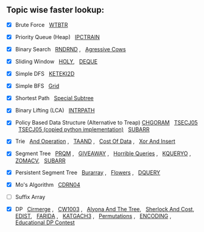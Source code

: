 ## Topic wise faster lookup:

- [x] Brute Force &nbsp; [WTBTR](https://github.com/harshraj22/problem_solving/blob/master/solution/codechef/WTBTR.cpp)

- [x] Priority Queue (Heap) &nbsp; [IPCTRAIN](https://github.com/harshraj22/problem_solving/blob/master/solution/codechef/IPCTRAIN.cpp) 
- [x] Binary Search &nbsp; [RNDRND](https://github.com/harshraj22/problem_solving/blob/master/solution/codechef/RNDRND.cpp) , &nbsp; [Agressive Cows](https://github.com/harshraj22/problem_solving/blob/master/solution/spoj/Aggressive_cows.cpp)

- [x] Sliding Window &nbsp; [HOLY](https://github.com/harshraj22/problem_solving/blob/master/solution/codechef/HOLY.cpp), &nbsp; [DEQUE](https://github.com/harshraj22/problem_solving/blob/master/solution/hacker_rank/DEQUE.cpp)

- [x] Simple DFS &nbsp; [KETEKI2D](https://github.com/harshraj22/problem_solving/blob/master/solution/codechef/KETEKI2D.cpp)

- [x] Simple BFS &nbsp; [Grid](https://github.com/harshraj22/problem_solving/blob/master/solution/HackerEarth_solutions/Grid.cpp)

- [x] Shortest Path &nbsp; [Special Subtree](https://github.com/harshraj22/problem_solving/blob/master/solution/hacker_rank/SpecialSubtree.cpp)

- [x] Binary Lifting (LCA) &nbsp; [INTRPATH](https://github.com/harshraj22/problem_solving/blob/master/solution/codechef/INTRPATH.cpp)

- [x] Policy Based Data Structure (Alternative to Treap)  [CHGORAM](https://github.com/harshraj22/problem_solving/blob/master/solution/codechef/CHGORAM.cpp) &nbsp; [TSECJ05](https://github.com/harshraj22/problem_solving/blob/master/solution/codechef/TSECJ05.cpp) &nbsp; [TSECJ05 (copied python implementation)](https://github.com/harshraj22/problem_solving/blob/master/solution/codechef/TSECJ05.py) &nbsp; [SUBARR](https://github.com/harshraj22/problem_solving/blob/master/solution/codechef/SUBARR.py)

- [x] Trie &nbsp; [And Operation](https://github.com/harshraj22/problem_solving/blob/master/solution/codechef/And_operation.cpp) , &nbsp; [TAAND](https://github.com/harshraj22/problem_solving/blob/master/solution/codechef/TAAND.cpp) , &nbsp; [Cost Of Data](https://github.com/harshraj22/problem_solving/blob/master/solution/HackerEarth_solutions/Cost_of_Data.cpp) , &nbsp; [Xor And Insert](https://github.com/harshraj22/problem_solving/blob/master/solution/HackerEarth_solutions/Xor_and_Insert.cpp) 

- [x] Segment Tree &nbsp; [PRQM](https://github.com/harshraj22/problem_solving/blob/master/solution/codechef/PRMQ.cpp) , &nbsp; [GIVEAWAY](https://github.com/harshraj22/problem_solving/blob/master/solution/spoj/GIVEAWAY.cpp) , &nbsp; [Horrible Queries](https://github.com/harshraj22/problem_solving/blob/master/solution/spoj/Horrible_queries.cpp) , &nbsp; [KQUERYO](https://github.com/harshraj22/problem_solving/blob/master/solution/spoj/KQUERYO_merge_sort_tree.cpp) , &nbsp; [ZOMACV](https://github.com/harshraj22/problem_solving/blob/master/solution/codechef/ZOMACV.cpp), &nbsp; [SUBARR](https://github.com/harshraj22/problem_solving/blob/master/solution/codechef/SUBARR.cpp)

- [x] Persistent Segment Tree &nbsp; [Burarray](https://github.com/harshraj22/problem_solving/blob/master/solution/codechef/BURARRAY.cpp) , &nbsp; [Flowers](https://github.com/harshraj22/problem_solving/blob/master/solution/atcoder/educational_dp_contest/Q.cpp) , &nbsp; [DQUERY](https://github.com/harshraj22/problem_solving/blob/master/solution/spoj/DQUERY.cpp)

- [x] Mo's Algorithm &nbsp; [CDRN04](https://github.com/harshraj22/problem_solving/blob/master/solution/codechef/CDRN04.cpp)

- [ ] Suffix Array 

- [x] DP &nbsp; [Cirmerge](https://github.com/harshraj22/problem_solving/blob/master/solution/codechef/CIRMERGE.cpp) , &nbsp; [CW1003](https://github.com/harshraj22/problem_solving/blob/master/solution/codechef/CW1003.cpp) , &nbsp; [Alyona And The Tree](https://github.com/harshraj22/problem_solving/blob/master/solution/codeforces/Alyona_and_the_Tree.cpp), &nbsp; [Sherlock And Cost](https://github.com/harshraj22/problem_solving/blob/master/solution/hacker_rank/sherlock_and_cost.cpp), &nbsp; [EDIST](https://github.com/harshraj22/problem_solving/blob/master/solution/spoj/EDIST.cpp), &nbsp; [FARIDA](https://github.com/harshraj22/problem_solving/blob/master/solution/spoj/FARIDA.cpp) , &nbsp; [KATGACH3](https://github.com/harshraj22/problem_solving/blob/master/solution/spoj/LATGACH3.cpp) , &nbsp; [Permutations](https://github.com/harshraj22/problem_solving/blob/master/solution/spoj/Permutations.cpp) , &nbsp; [ENCODING](https://github.com/harshraj22/problem_solving/blob/master/solution/codechef/ENCODING.py) , &nbsp; [Educational DP Contest](https://github.com/harshraj22/problem_solving/blob/master/solution/atcoder/educational_dp_contest)

